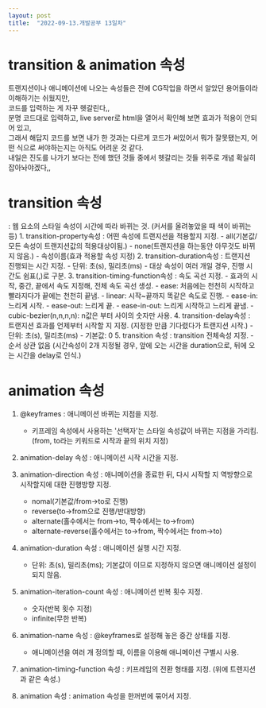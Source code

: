 ```yaml
---
layout: post
title:  "2022-09-13.개발공부 13일차"
---
```

# transition & animation 속성
트랜지션이나 애니메이션에 나오는 속성들은 전에 CG작업을 하면서 알았던 용어들이라 이해하기는 쉬웠지만,<br>
코드를 입력하는 게 자꾸 헷갈린다,,<br>
분명 코드대로 입력하고, live server로 html을 열어서 확인해 보면 효과가 적용이 안되어 있고, <br>
그래서 해답지 코드를 보면 내가 한 것과는 다르게 코드가 써있어서 뭐가 잘못됐는지, 어떤 식으로 써야하는지는 아직도 어려운 것 같다.<br>
내일은 진도를 나가기 보다는 전에 했던 것들 중에서 헷갈리는 것들 위주로 개념 확실히 잡아놔야겠다,,





# transition 속성
  : 웹 요소의 스타일 속성이 시간에 따라 바뀌는 것.
    (커서를 올려놓았을 때 색이 바뀌는 등)
    1. transition-property속성
      : 어떤 속성에 트랜지션을 적용할지 지정.
        - all(기본값/ 모든 속성이 트랜지션값의 적용대상이됨.)
        - none(트랜지션을 하는동안 아무것도 바뀌지 않음.)
        - 속성이름(효과 적용할 속성 지정)
    2. transition-duration속성
      : 트랜지션 진행되는 시간 지정.
        - 단위: 초(s), 밀리초(ms)
        - 대상 속성이 여러 개일 경우, 진행 시간도 쉼표(,)로 구분.
    3. transition-timing-function속성
      : 속도 곡선 지정.
        - 효과의 시작, 중간, 끝에서 속도 지정해, 전체 속도 곡선 생성.
        - ease: 처음에는 천천히 시작하고 빨라지다가 끝에는 천천히 끝냄.
        - linear: 시작~끝까지 똑같은 속도로 진행.
        - ease-in: 느리게 시작.
        - ease-out: 느리게 끝.
        - ease-in-out: 느리게 시작하고 느리게 끝냄.
        - cubic-bezier(n,n,n,n): n값은 부터  사이의 숫자만 사용.
    4. transition-delay속성
      : 트랜지션 효과를 언제부터 시작할 지 지정.
        (지정한 만큼 기다렸다가 트랜지션 시작.)
        - 단위: 초(s), 밀리초(ms)
        - 기본값: 0
    5. transition 속성
      : transition 전체속성 지정.
        - 순서 상관 없음
          (시간속성이 2개 지정될 경우, 앞에 오는 시간을 duration으로, 뒤에 오는 시간을 delay로 인식.)




# animation 속성
  1. @keyframes
    : 애니메이션 바뀌는 지점을 지정.
      - 키프레임 속성에서 사용하는 '선택자'는 스타일 속성값이 바뀌는 지점을 가리킴.
        (from, to라는 키워드로 시작과 끝의 위치 지정)
    
  2. animation-delay 속성
    : 애니메이션 시작 시간을 지정.
  
  3. animation-direction 속성
    : 애니메이션을 종료한 뒤, 다시 시작할 지 역방향으로 시작할지에 대한 진행방향 지정.
      - nomal(기본값/from->to로 진행)
      - reverse(to->from으로 진행/반대방향)
      - alternate(홀수에서는 from->to, 짝수에서는 to->from)
      - alternate-reverse(홀수에서는 to->from, 짝수에서는 from->to)
  
  4. animation-duration 속성
    : 애니메이션 실행 시간 지정.
      - 단위: 초(s), 밀리초(ms); 기본값이 이므로 지정하지 않으면 애니메이션 설정이 되지 않음.
  
  5. animation-iteration-count 속성
    : 애니메이션 반복 횟수 지정.
      - 숫자(반복 횟수 지정)
      - infinite(무한 반복)
  
  6. animation-name 속성
    : @keyframes로 설정해 놓은 중간 상태를 지정.
      - 애니메이션을 여러 개 정의할 때, 이름을 이용해 애니메이션 구별시 사용.
  
  7. animation-timing-function 속성
    : 키프레임의 전환 형태를 지정.
      (위에 트렌지션과 같은 속성.)
  
  8. animation 속성
    : animation 속성을 한꺼번에 묶어서 지정.
